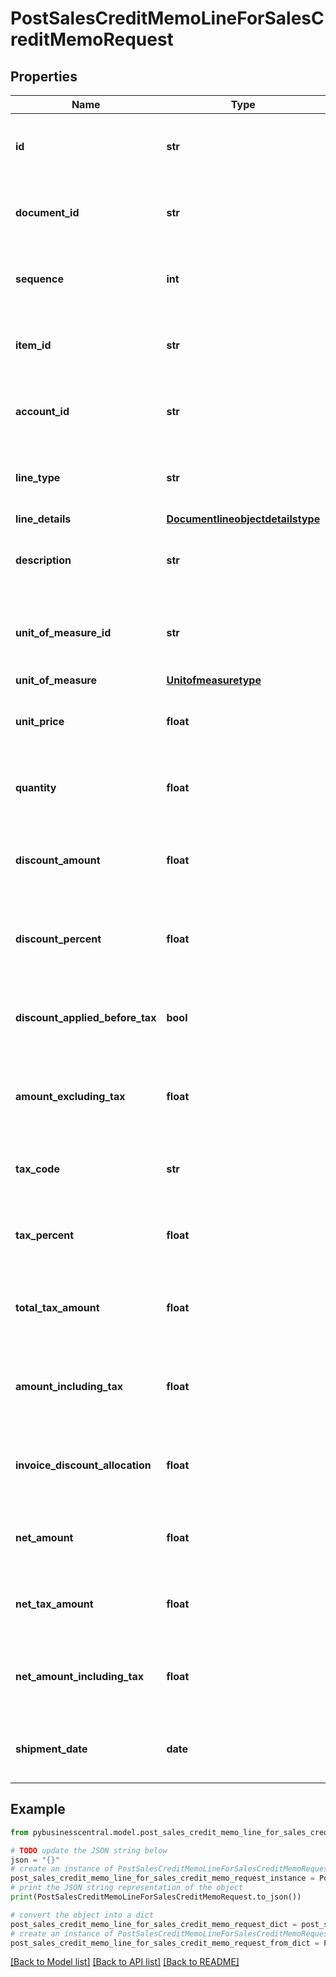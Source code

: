 # PostSalesCreditMemoLineForSalesCreditMemoRequest


## Properties

Name | Type | Description | Notes
------------ | ------------- | ------------- | -------------
**id** | **str** | (v1.0) The id property for the Dynamics 365 Business Central salesCreditMemoLine entity | [optional] 
**document_id** | **str** | (v1.0) The documentId property for the Dynamics 365 Business Central salesCreditMemoLine entity | [optional] 
**sequence** | **int** | (v1.0) The sequence property for the Dynamics 365 Business Central salesCreditMemoLine entity | [optional] 
**item_id** | **str** | (v1.0) The itemId property for the Dynamics 365 Business Central salesCreditMemoLine entity | [optional] 
**account_id** | **str** | (v1.0) The accountId property for the Dynamics 365 Business Central salesCreditMemoLine entity | [optional] 
**line_type** | **str** | (v1.0) The lineType property for the Dynamics 365 Business Central salesCreditMemoLine entity | [optional] 
**line_details** | [**Documentlineobjectdetailstype**](Documentlineobjectdetailstype.md) |  | [optional] 
**description** | **str** | (v1.0) The description property for the Dynamics 365 Business Central salesCreditMemoLine entity | [optional] 
**unit_of_measure_id** | **str** | (v1.0) The unitOfMeasureId property for the Dynamics 365 Business Central salesCreditMemoLine entity | [optional] 
**unit_of_measure** | [**Unitofmeasuretype**](Unitofmeasuretype.md) |  | [optional] 
**unit_price** | **float** | (v1.0) The unitPrice property for the Dynamics 365 Business Central salesCreditMemoLine entity | [optional] 
**quantity** | **float** | (v1.0) The quantity property for the Dynamics 365 Business Central salesCreditMemoLine entity | [optional] 
**discount_amount** | **float** | (v1.0) The discountAmount property for the Dynamics 365 Business Central salesCreditMemoLine entity | [optional] 
**discount_percent** | **float** | (v1.0) The discountPercent property for the Dynamics 365 Business Central salesCreditMemoLine entity | [optional] 
**discount_applied_before_tax** | **bool** | (v1.0) The discountAppliedBeforeTax property for the Dynamics 365 Business Central salesCreditMemoLine entity | [optional] 
**amount_excluding_tax** | **float** | (v1.0) The amountExcludingTax property for the Dynamics 365 Business Central salesCreditMemoLine entity | [optional] 
**tax_code** | **str** | (v1.0) The taxCode property for the Dynamics 365 Business Central salesCreditMemoLine entity | [optional] 
**tax_percent** | **float** | (v1.0) The taxPercent property for the Dynamics 365 Business Central salesCreditMemoLine entity | [optional] 
**total_tax_amount** | **float** | (v1.0) The totalTaxAmount property for the Dynamics 365 Business Central salesCreditMemoLine entity | [optional] 
**amount_including_tax** | **float** | (v1.0) The amountIncludingTax property for the Dynamics 365 Business Central salesCreditMemoLine entity | [optional] 
**invoice_discount_allocation** | **float** | (v1.0) The invoiceDiscountAllocation property for the Dynamics 365 Business Central salesCreditMemoLine entity | [optional] 
**net_amount** | **float** | (v1.0) The netAmount property for the Dynamics 365 Business Central salesCreditMemoLine entity | [optional] 
**net_tax_amount** | **float** | (v1.0) The netTaxAmount property for the Dynamics 365 Business Central salesCreditMemoLine entity | [optional] 
**net_amount_including_tax** | **float** | (v1.0) The netAmountIncludingTax property for the Dynamics 365 Business Central salesCreditMemoLine entity | [optional] 
**shipment_date** | **date** | (v1.0) The shipmentDate property for the Dynamics 365 Business Central salesCreditMemoLine entity | [optional] 

## Example

```python
from pybusinesscentral.model.post_sales_credit_memo_line_for_sales_credit_memo_request import PostSalesCreditMemoLineForSalesCreditMemoRequest

# TODO update the JSON string below
json = "{}"
# create an instance of PostSalesCreditMemoLineForSalesCreditMemoRequest from a JSON string
post_sales_credit_memo_line_for_sales_credit_memo_request_instance = PostSalesCreditMemoLineForSalesCreditMemoRequest.from_json(json)
# print the JSON string representation of the object
print(PostSalesCreditMemoLineForSalesCreditMemoRequest.to_json())

# convert the object into a dict
post_sales_credit_memo_line_for_sales_credit_memo_request_dict = post_sales_credit_memo_line_for_sales_credit_memo_request_instance.to_dict()
# create an instance of PostSalesCreditMemoLineForSalesCreditMemoRequest from a dict
post_sales_credit_memo_line_for_sales_credit_memo_request_from_dict = PostSalesCreditMemoLineForSalesCreditMemoRequest.from_dict(post_sales_credit_memo_line_for_sales_credit_memo_request_dict)
```
[[Back to Model list]](../README.md#documentation-for-models) [[Back to API list]](../README.md#documentation-for-api-endpoints) [[Back to README]](../README.md)



